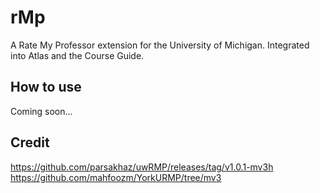 # rMp
A Rate My Professor extension for the University of Michigan. Integrated into Atlas and the Course Guide.

## How to use
Coming soon...


## Credit
https://github.com/parsakhaz/uwRMP/releases/tag/v1.0.1-mv3h \
https://github.com/mahfoozm/YorkURMP/tree/mv3
